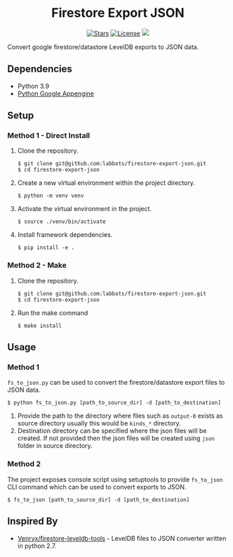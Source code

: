<h1 align="center">Firestore Export JSON</h1>

<p align="center">
<a href="https://github.com/labbots/firestore-export-json/stargazers"><img src="https://img.shields.io/github/stars/labbots/firestore-export-json.svg?color=blueviolet&style=for-the-badge" alt="Stars"></a>
<a href="https://github.com/labbots/firestore-export-json/blob/master/LICENSE"><img src="https://img.shields.io/github/license/labbots/firestore-export-json.svg?style=for-the-badge" alt="License"></a>
<a href="https://www.codacy.com/gh/labbots/firestore-export-json/dashboard?utm_source=github.com&amp;utm_medium=referral&amp;utm_content=labbots/firestore-export-json&amp;utm_campaign=Badge_Grade"><img src="https://img.shields.io/codacy/grade/7fe7c1503f574ac1a2072e611f562896?style=for-the-badge"/></a>
</p>
Convert google firestore/datastore LevelDB exports to JSON data.

## Dependencies

* Python  3.9
*  [Python Google Appengine](https://github.com/GoogleCloudPlatform/appengine-python-standard)

## Setup

### Method 1 - Direct Install

1. Clone the repository.

   ```shell
   $ git clone git@github.com:labbots/firestore-export-json.git
   $ cd firestore-export-json
   ```

2. Create a new virtual environment within the project directory.

   ```shell
   $ python -m venv venv
   ```

3. Activate the virtual environment in the project.

   ```shell
   $ source ./venv/bin/activate
   ```

4. Install framework dependencies.

   ```shell
   $ pip install -e .
   ```

### Method 2 - Make

1. Clone the repository.

   ```shell
   $ git clone git@github.com:labbots/firestore-export-json.git
   $ cd firestore-export-json
   ```

2. Run the make command

   ```
   $ make install
   ```



## Usage

### Method 1

`fs_to_json.py` can be used to convert the firestore/datastore export files to JSON data.

```shell
$ python fs_to_json.py [path_to_source_dir] -d [path_to_destination]
```

1. Provide the path to the directory where files such as `output-0` exists as source directory usually this would be `kinds_*` directory.
2. Destination directory can be specified where the json files will be created. If not provided then the json files will be created using `json` folder in source directory.

### Method 2

The project exposes console script using setuptools to provide `fs_to_json` CLI command which can be used to convert exports to JSON.

```shell
$ fs_to_json [path_to_source_dir] -d [path_to_destination]
```



## Inspired By

* [Venryx/firestore-leveldb-tools](https://github.com/Venryx/firestore-leveldb-tools) - LevelDB files to JSON converter written in python 2.7.
